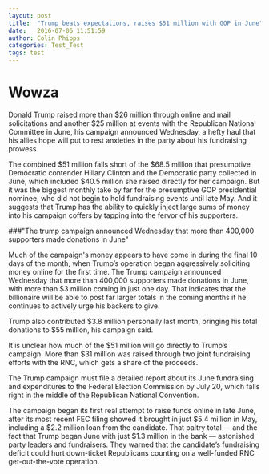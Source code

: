 ```yaml
---
layout: post
title:  "Trump beats expectations, raises $51 million with GOP in June"
date:   2016-07-06 11:51:59
author: Colin Phipps
categories: Test_Test
tags: test
---
```


<h1>Wowza</h1>

Donald Trump raised more than $26 million through online and mail solicitations and another $25 million at events with the Republican National Committee in June, his campaign announced Wednesday, a hefty haul that his allies hope will put to rest anxieties in the party about his fundraising prowess.

The combined $51 million falls short of the $68.5 million that presumptive Democratic contender Hillary Clinton and the Democratic party collected in June, which included $40.5 million she raised directly for her campaign. But it was the biggest monthly take by far for the presumptive GOP presidential nominee, who did not begin to hold fundraising events until late May. And it suggests that Trump has the ability to quickly inject large sums of money into his campaign coffers by tapping into the fervor of his supporters.

###"The trump campaign announced Wednesday that more than 400,000 supporters made donations in June"

Much of the campaign's money appears to have come in during the final 10 days of the month, when Trump’s operation began aggressively soliciting money online for the first time. The Trump campaign announced Wednesday that more than 400,000 supporters made donations in June, with more than $3 million coming in just one day. That indicates that the billionaire will be able to post far larger totals in the coming months if he continues to actively urge his backers to give.

Trump also contributed $3.8 million personally last month, bringing his total donations to $55 million, his campaign said.

It is unclear how much of the $51 million will go directly to Trump’s campaign. More than $31 million was raised through two joint fundraising efforts with the RNC, which gets a share of the proceeds.

The Trump campaign must file a detailed report about its June fundraising and expenditures to the Federal Election Commission by July 20, which falls right in the middle of the Republican National Convention.

The campaign began its first real attempt to raise funds online in late June, after its most recent FEC filing showed it brought in just $5.4 million in May, including a $2.2 million loan from the candidate. That paltry total — and the fact that Trump began June with just $1.3 million in the bank —  astonished party leaders and fundraisers. They warned that the candidate’s fundraising deficit could hurt down-ticket Republicans counting on a well-funded RNC get-out-the-vote operation.
